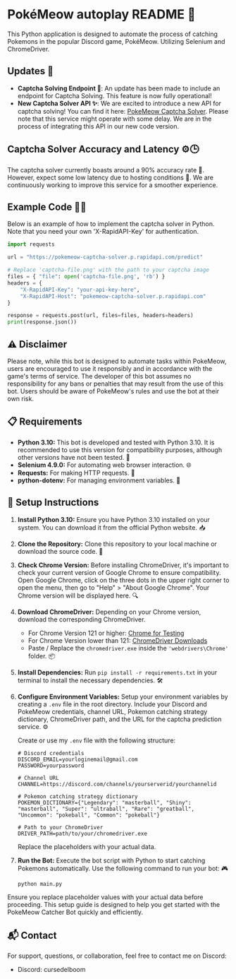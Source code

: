 # PokéMeow autoplay README 🚀

This Python application is designed to automate the process of catching Pokemons in the popular Discord game, PokéMeow. Utilizing Selenium and ChromeDriver.

## Updates 📢
- **Captcha Solving Endpoint 🧩**: An update has been made to include an endpoint for Captcha Solving. This feature is now fully operational!
- **New Captcha Solver API ✨**: We are excited to introduce a new API for captcha solving! You can find it here: [PokeMeow Captcha Solver](https://rapidapi.com/qqqwda/api/pokemeow-captcha-solver). Please note that this service might operate with some delay. We are in the process of integrating this API in our new code version.

## Captcha Solver Accuracy and Latency ⚙️🕒
The captcha solver currently boasts around a 90% accuracy rate 🎯. However, expect some low latency due to hosting conditions 🐢. We are continuously working to improve this service for a smoother experience.

## Example Code 🧑‍💻
Below is an example of how to implement the captcha solver in Python. Note that you need your own 'X-RapidAPI-Key' for authentication.

```python
import requests

url = "https://pokemeow-captcha-solver.p.rapidapi.com/predict"

# Replace 'captcha-file.png' with the path to your captcha image
files = { "file": open('captcha-file.png', 'rb') }
headers = {
    "X-RapidAPI-Key": "your-api-key-here",
    "X-RapidAPI-Host": "pokemeow-captcha-solver.p.rapidapi.com"
}

response = requests.post(url, files=files, headers=headers)
print(response.json())
```
## ⚠️ Disclaimer
Please note, while this bot is designed to automate tasks within PokeMeow, users are encouraged to use it responsibly and in accordance with the game's terms of service. The developer of this bot assumes no responsibility for any bans or penalties that may result from the use of this bot. Users should be aware of PokeMeow's rules and use the bot at their own risk.

## 📋 Requirements
- **Python 3.10:** This bot is developed and tested with Python 3.10. It is recommended to use this version for compatibility purposes, although other versions have not been tested. 🐍
- **Selenium 4.9.0:** For automating web browser interaction. 🌐
- **Requests:** For making HTTP requests. 📡
- **python-dotenv:** For managing environment variables. 🔑

## 🚀 Setup Instructions

1. **Install Python 3.10:** Ensure you have Python 3.10 installed on your system. You can download it from the official Python website. 📥
2. **Clone the Repository:** Clone this repository to your local machine or download the source code. 📂
3. **Check Chrome Version:** Before installing ChromeDriver, it's important to check your current version of Google Chrome to ensure compatibility. Open Google Chrome, click on the three dots in the upper right corner to open the menu, then go to "Help" > "About Google Chrome". Your Chrome version will be displayed here. 🔍
4. **Download ChromeDriver:** Depending on your Chrome version, download the corresponding ChromeDriver.
   - For Chrome Version 121 or higher: [Chrome for Testing](https://googlechromelabs.github.io/chrome-for-testing/)
   - For Chrome Version lower than 121: [ChromeDriver Downloads](https://chromedriver.chromium.org/downloads)
   - Paste / Replace the `chromedriver.exe` inside the `'webdrivers\Chrome'` folder. 📦
5. **Install Dependencies:** Run `pip install -r requirements.txt` in your terminal to install the necessary dependencies. 🛠️
6. **Configure Environment Variables:** Setup your environment variables by creating a `.env` file in the root directory. Include your Discord and PokeMeow credentials, channel URL, Pokemon catching strategy dictionary, ChromeDriver path, and the URL for the captcha prediction service. ⚙️

    Create or use my `.env` file with the following structure:

    ```plaintext
    # Discord credentials
    DISCORD_EMAIL=yourloginemail@gmail.com
    PASSWORD=yourpassword

    # Channel URL
    CHANNEL=https://discord.com/channels/yourserverid/yourchannelid

    # Pokemon catching strategy dictionary
    POKEMON_DICTIONARY={"Legendary": "masterball", "Shiny": "masterball", "Super": "ultraball", "Rare": "greatball", "Uncommon": "pokeball", "Common": "pokeball"}

    # Path to your ChromeDriver
    DRIVER_PATH=path/to/your/chromedriver.exe
    ```

    Replace the placeholders with your actual data.

7. **Run the Bot:** Execute the bot script with Python to start catching Pokemons automatically. Use the following command to run your bot: 🎮

    ```bash
    python main.py
    ```

Ensure you replace placeholder values with your actual data before proceeding. This setup guide is designed to help you get started with the PokeMeow Catcher Bot quickly and efficiently.

## 📬 Contact

For support, questions, or collaboration, feel free to contact me on Discord:

- Discord: cursedelboom
